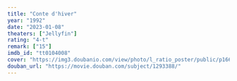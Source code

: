 ```yaml
---
title: "Conte d'hiver"
year: "1992"
date: "2023-01-08"
theaters: ["Jellyfin"]
rating: "4-t"
remark: ["15"]
imdb_id: "tt0104008"
cover: "https://img3.doubanio.com/view/photo/l_ratio_poster/public/p1665123572.jpg"
douban_url: "https://movie.douban.com/subject/1293388/"
---
```


